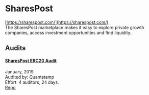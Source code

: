 # SharesPost

[https://sharespost.com/](https://sharespost.com/)<br>
The SharesPost marketplace makes it easy to explore private growth companies, access investment opportunities and find liquidity.


## Audits


#### [SharesPost ERC20 Audit](https://certificate.quantstamp.com/full/shares-post-erc-20)

January, 2019<br>
Audited by: Quantstamp<br>Effort: 4 auditors, 24 days.<br>
[Repo](https://github.com/privsecx/glass-poc)